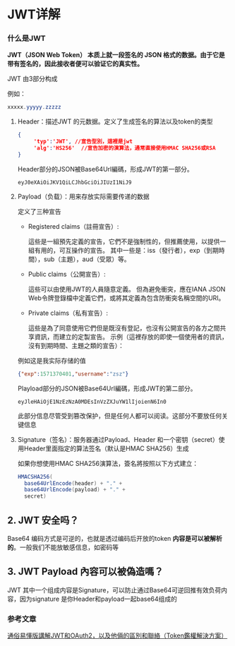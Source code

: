 # JWT详解

### 什么是JWT

**JWT（JSON Web Token）  本质上就一段签名的 JSON 格式的数据。由于它是带有签名的，因此接收者便可以验证它的真实性。**

JWT 由3部分构成

例如：

```java
xxxxx.yyyyy.zzzzz
```

1. Header：描述JWT 的元数据。定义了生成签名的算法以及token的类型

   ```json
   {
        'typ':'JWT', //宣告型別，這裡是jwt
        'alg':'HS256'  //宣告加密的演算法，通常直接使用HMAC SHA256或RSA
   }
   ```

   Header部分的JSON被Base64Url編碼，形成JWT的第一部分。

   ```
   eyJ0eXAiOiJKV1QiLCJhbGciOiJIUzI1NiJ9
   ```

2. Payload（负载）：用来存放实际需要传递的数据

   定义了三种宣告

   - Registered claims（註冊宣告）:

     這些是一組預先定義的宣告，它們不是強制性的，但推薦使用，以提供一組有用的，可互操作的宣告。 其中一些是：iss（發行者），exp（到期時間），sub（主題），aud（受眾）等。

   - Public claims（公開宣告）:

     這些可以由使用JWT的人員隨意定義。 但為避免衝突，應在IANA JSON Web令牌登錄檔中定義它們，或將其定義為包含防衝突名稱空間的URI。

   - Private claims（私有宣告）:

     這些是為了同意使用它們但是既沒有登記，也沒有公開宣告的各方之間共享資訊，而建立的定製宣告。
     示例（這裡存放的即使一個使用者的資訊，沒有到期時間、主題之類的宣告）：

   例如这是我实际存储的值

   ```json
   {"exp":1571370401,"username":"zsz"}
   ```

   Playload部分的JSON被Base64Url編碼，形成JWT的第二部分。

   ```
   eyJleHAiOjE1NzEzNzA0MDEsInVzZXJuYW1lIjoienN6In0
   ```

   此部分信息尽管受到篡改保护，但是任何人都可以阅读。这部分不要放任何关键信息

3. Signature（签名）：服务器通过Payload、Header 和一个密钥（secret）使用Header里面指定的算法签名（默认是HMAC SHA256）生成

   如果你想使用HMAC SHA256演算法，簽名將按照以下方式建立：

   ```java
   HMACSHA256(
     base64UrlEncode(header) + "." +
     base64UrlEncode(payload) + "." +
     secret)  
   ```

## 2. JWT 安全吗？

Base64 编码方式是可逆的，也就是透过编码后开放的token **内容是可以被解析的**。一般我们不能放敏感信息，如密码等

## 3. JWT Payload 內容可以被偽造嗎？

JWT 其中一个组成内容是Signature，可以防止通过Base64可逆回推有效负荷内容，因为signature 是你Header和payload一起base64组成的



### 参考文章

[通俗易懂版講解JWT和OAuth2，以及他倆的區別和聯絡（Token鑑權解決方案）](<https://www.itread01.com/content/1542396010.html>)